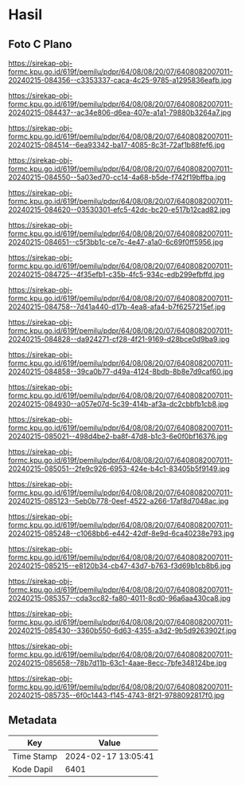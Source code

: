 # Hasil

## Foto C Plano

https://sirekap-obj-formc.kpu.go.id/619f/pemilu/pdpr/64/08/08/20/07/6408082007011-20240215-084356--c3353337-caca-4c25-9785-a1295836eafb.jpg

https://sirekap-obj-formc.kpu.go.id/619f/pemilu/pdpr/64/08/08/20/07/6408082007011-20240215-084437--ac34e806-d6ea-407e-a1a1-79880b3264a7.jpg

https://sirekap-obj-formc.kpu.go.id/619f/pemilu/pdpr/64/08/08/20/07/6408082007011-20240215-084514--6ea93342-ba17-4085-8c3f-72af1b88fef6.jpg

https://sirekap-obj-formc.kpu.go.id/619f/pemilu/pdpr/64/08/08/20/07/6408082007011-20240215-084550--5a03ed70-cc14-4a68-b5de-f742f19bffba.jpg

https://sirekap-obj-formc.kpu.go.id/619f/pemilu/pdpr/64/08/08/20/07/6408082007011-20240215-084620--03530301-efc5-42dc-bc20-e517b12cad82.jpg

https://sirekap-obj-formc.kpu.go.id/619f/pemilu/pdpr/64/08/08/20/07/6408082007011-20240215-084651--c5f3bb1c-ce7c-4e47-a1a0-6c69f0ff5956.jpg

https://sirekap-obj-formc.kpu.go.id/619f/pemilu/pdpr/64/08/08/20/07/6408082007011-20240215-084725--4f35efb1-c35b-4fc5-934c-edb299efbffd.jpg

https://sirekap-obj-formc.kpu.go.id/619f/pemilu/pdpr/64/08/08/20/07/6408082007011-20240215-084758--7d41a440-d17b-4ea8-afa4-b7f6257215ef.jpg

https://sirekap-obj-formc.kpu.go.id/619f/pemilu/pdpr/64/08/08/20/07/6408082007011-20240215-084828--da924271-cf28-4f21-9169-d28bce0d9ba9.jpg

https://sirekap-obj-formc.kpu.go.id/619f/pemilu/pdpr/64/08/08/20/07/6408082007011-20240215-084858--39ca0b77-d49a-4124-8bdb-8b8e7d9caf60.jpg

https://sirekap-obj-formc.kpu.go.id/619f/pemilu/pdpr/64/08/08/20/07/6408082007011-20240215-084930--a057e07d-5c39-414b-af3a-dc2cbbfb1cb8.jpg

https://sirekap-obj-formc.kpu.go.id/619f/pemilu/pdpr/64/08/08/20/07/6408082007011-20240215-085021--498d4be2-ba8f-47d8-b1c3-6e0f0bf16376.jpg

https://sirekap-obj-formc.kpu.go.id/619f/pemilu/pdpr/64/08/08/20/07/6408082007011-20240215-085051--2fe9c926-6953-424e-b4c1-83405b5f9149.jpg

https://sirekap-obj-formc.kpu.go.id/619f/pemilu/pdpr/64/08/08/20/07/6408082007011-20240215-085123--5eb0b778-0eef-4522-a266-17af8d7048ac.jpg

https://sirekap-obj-formc.kpu.go.id/619f/pemilu/pdpr/64/08/08/20/07/6408082007011-20240215-085248--c1068bb6-e442-42df-8e9d-6ca40238e793.jpg

https://sirekap-obj-formc.kpu.go.id/619f/pemilu/pdpr/64/08/08/20/07/6408082007011-20240215-085215--e8120b34-cb47-43d7-b763-f3d69b1cb8b6.jpg

https://sirekap-obj-formc.kpu.go.id/619f/pemilu/pdpr/64/08/08/20/07/6408082007011-20240215-085357--cda3cc82-fa80-4011-8cd0-96a6aa430ca8.jpg

https://sirekap-obj-formc.kpu.go.id/619f/pemilu/pdpr/64/08/08/20/07/6408082007011-20240215-085430--3360b550-6d63-4355-a3d2-9b5d9263902f.jpg

https://sirekap-obj-formc.kpu.go.id/619f/pemilu/pdpr/64/08/08/20/07/6408082007011-20240215-085658--78b7d11b-63c1-4aae-8ecc-7bfe348124be.jpg

https://sirekap-obj-formc.kpu.go.id/619f/pemilu/pdpr/64/08/08/20/07/6408082007011-20240215-085735--6f0c1443-f145-4743-8f21-9788092817f0.jpg


## Metadata

| Key        | Value               |
| ---------- | ------------------- |
| Time Stamp | 2024-02-17 13:05:41 |
| Kode Dapil | 6401                |



